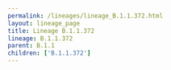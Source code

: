 ```yaml
---
permalink: /lineages/lineage_B.1.1.372.html
layout: lineage_page
title: Lineage B.1.1.372
lineage: B.1.1.372
parent: B.1.1
children: ['B.1.1.372']
---
```

